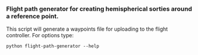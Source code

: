 ### Flight path generator for creating hemispherical sorties around a reference point.
This script will generate a waypoints file for uploading to the flight controller. For options type:
```
python flight-path-generator --help
```
